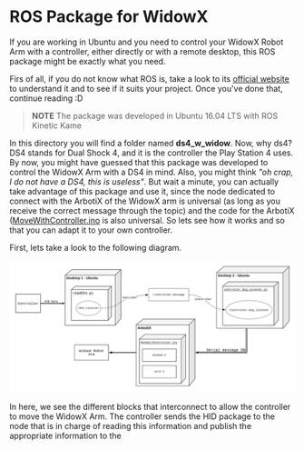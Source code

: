 # ROS Package for WidowX
If you are working in Ubuntu and you need to control your WidowX Robot Arm with a controller, either directly or with a remote desktop,
this ROS package might be exactly what you need.

Firs of all, if you do not know what ROS is, take a look to its [official website](https://www.ros.org/) to understand it and to see if it
suits your project. Once you've done that, continue reading :D

> **NOTE** The package was developed in Ubuntu 16.04 LTS with ROS Kinetic Kame

In this directory you will find a folder named **ds4_w_widow**. Now, why ds4? DS4 stands for Dual Shock 4, and it is the controller the 
Play Station 4 uses. By now, you might have guessed that this package was developed to control the WidowX Arm with a DS4 in mind. Also,
you might think *"oh crap, I do not have a DS4, this is useless"*. But wait a minute, you can actually take advantage of this package and use
it, since the node dedicated to connect with the ArbotiX of the WidowX arm is universal (as long as you receive the correct message through 
the topic) and the code for the ArbotiX ([MoveWithController.ino](https://github.com/LeninSG21/WidowX/blob/master/Arduino%20Library/Examples/MoveWithController/MoveWithController.ino)
is also universal. So lets see how it works and so that you can adapt it to your own controller.

First, lets take a look to the following diagram.

![ROS Diagram](https://github.com/LeninSG21/WidowX/blob/master/ROS/ROS-Diagram.png)

In here, we see the different blocks that interconnect to allow the controller to move the WidowX Arm. The controller sends the HID package to the node that is in charge of reading this information and publish the appropriate information to the 
